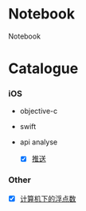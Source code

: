 # Notebook
Notebook


# Catalogue

### iOS

-   objective-c

-   swift
    
-   api analyse
    - [x]  [推送](https://github.com/7-Yue/ApplePushLogic)<br>

### Other

- [x]  [计算机下的浮点数](./Catalogue/计算机下的浮点数/计算机下的浮点数.md)<br>
